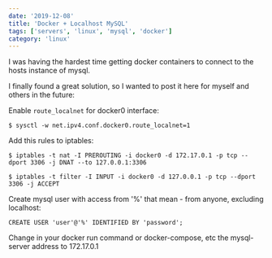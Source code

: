 ```yaml
---
date: '2019-12-08'
title: 'Docker + Localhost MySQL'
tags: ['servers', 'linux', 'mysql', 'docker']
category: 'linux'
---
```


I was having the hardest time getting docker containers to connect to the hosts instance of mysql.

I finally found a great solution, so I wanted to post it here for myself and others in the future:

Enable `route_localnet` for docker0 interface:

`$ sysctl -w net.ipv4.conf.docker0.route_localnet=1`

Add this rules to iptables:

`$ iptables -t nat -I PREROUTING -i docker0 -d 172.17.0.1 -p tcp --dport 3306 -j DNAT --to 127.0.0.1:3306`

`$ iptables -t filter -I INPUT -i docker0 -d 127.0.0.1 -p tcp --dport 3306 -j ACCEPT`

Create mysql user with access from '%' that mean - from anyone, excluding localhost:

`CREATE USER 'user'@'%' IDENTIFIED BY 'password';`

Change in your docker run command or docker-compose, etc the mysql-server address to 172.17.0.1
